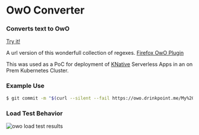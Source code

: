 # OwO Converter</br>
### Converts text to OwO</br>
[Try it!](https://owo.drinkpoint.me)

A url version of this wonderfull collection of regexes.
[Firefox OwO Plugin](https://addons.mozilla.org/en-US/firefox/addon/owofox/)

This was used as a PoC for deployment of [KNative](https://github.com/knative) Serverless Apps in an on Prem Kubernetes Cluster.

### Example Use

```bash
$ git commit -m "$(curl --silent --fail https://owo.drinkpoint.me/My%20Commit%20Message\!)"
```

### Load Test Behavior

![owo load test results](https://raw.githubusercontent.com/Demonslyr/OwOConverter/master/k6/StressResponse.PNG)
